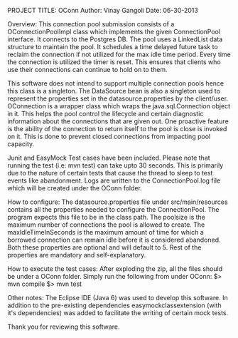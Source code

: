 
PROJECT TITLE: OConn
Author: Vinay Gangoli
Date: 06-30-2013

Overview: 
This connection pool submission consists of a OConnectionPoolImpl class which implements the given ConnectionPool interface. It connects
to the Postgres DB. The pool uses a LinkedList data structure to maintain the pool. It schedules a time delayed future task to reclaim the connection 
if not utilized for the max idle time period. Every time the connection is utilized the timer is reset. This ensures that clients 
who use their connections can continue to hold on to them.

This software does not intend to support multiple connection pools hence this class is a singleton.
The DataSource bean is also a singleton used to represent the properties set in the datasource.properties by the client/user.
OConnection is a wrapper class which wraps the java.sql.Connection object in it. This helps the pool control the lifecycle and
certain diagnostic information about the connections that are given out. One proactive feature is the ability of the connection to return
itself to the pool is close is invoked on it. This is done to prevent closed connections from impacting pool capacity.

Junit and EasyMock Test cases have been included. Please note that running the test (i.e: mvn test) can take upto 30 seconds.
This is primarily due to the nature of certain tests that cause the thread to sleep to test events like abandonment.
Logs are written to the ConnectionPool.log file which will be created under the OConn folder.



How to configure:
The datasource.properties file under src/main/resources contains all the properties needed to configure the ConnectionPool.
The program expects this file to be in the class path.
The poolsize is the maximum number of connections the pool is allowed to create.
The maxIdleTimeInSeconds is the maximum amount of time for which a borrowed connection can remain idle before it is considered abandoned.
Both these properties are optional and will default to 5.
Rest of the properties are mandatory and self-explanatory.



How to execute the test cases: 
After exploding the zip, all the files should be under a OConn folder.
Simply run the following from under OConn:
$> mvn compile
$> mvn test



Other notes: The Eclipse IDE (Java 6) was used to develop this software. In addition to the pre-existing dependencies easymockclassextension 
(with it's dependencies) was added to facilitate the writing of certain mock tests.

Thank you for reviewing this software.




